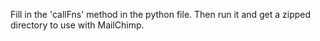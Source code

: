 Fill in the 'callFns' method in the python file. Then run it and get a zipped directory to use with MailChimp.
